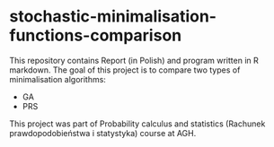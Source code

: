 # stochastic-minimalisation-functions-comparison
This repository contains Report (in Polish) and program written in R markdown. The goal of this project is to compare two types of minimalisation algorithms:
- GA
- PRS

This project was part of Probability calculus and statistics (Rachunek prawdopodobieństwa i statystyka) course at AGH.

